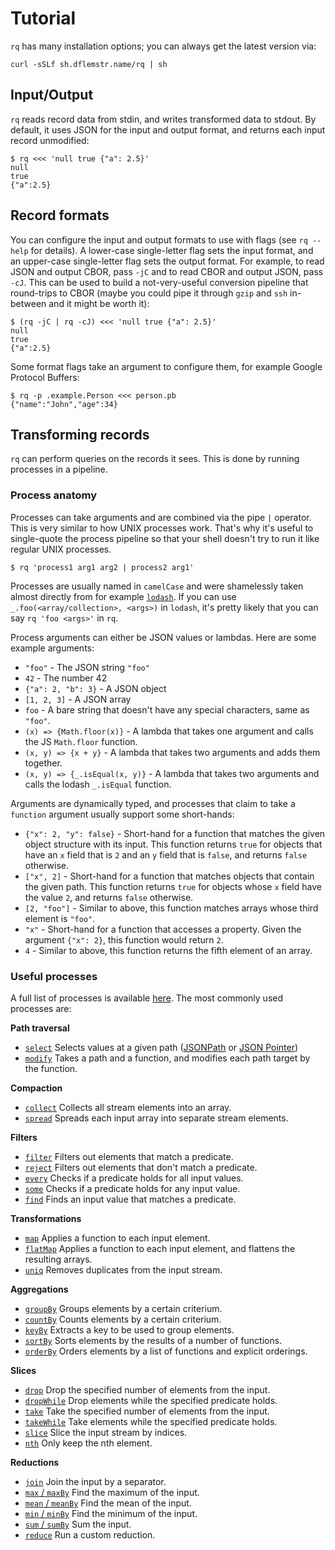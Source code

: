 # Tutorial

`rq` has many installation options; you can always get the latest
version via:

    curl -sSLf sh.dflemstr.name/rq | sh

## Input/Output

`rq` reads record data from stdin, and writes transformed data to
stdout.  By default, it uses JSON for the input and output format, and
returns each input record unmodified:

    $ rq <<< 'null true {"a": 2.5}'
    null
    true
    {"a":2.5}

## Record formats

You can configure the input and output formats to use with flags (see
`rq --help` for details).  A lower-case single-letter flag sets the
input format, and an upper-case single-letter flag sets the output
format.  For example, to read JSON and output CBOR, pass `-jC` and to
read CBOR and output JSON, pass `-cJ`.  This can be used to build a
not-very-useful conversion pipeline that round-trips to CBOR (maybe
you could pipe it through `gzip` and `ssh` in-between and it might be
worth it):

    $ (rq -jC | rq -cJ) <<< 'null true {"a": 2.5}'
    null
    true
    {"a":2.5}

Some format flags take an argument to configure them, for example
Google Protocol Buffers:

    $ rq -p .example.Person <<< person.pb
    {"name":"John","age":34}

## Transforming records

`rq` can perform queries on the records it sees.  This is done by
running processes in a pipeline.

### Process anatomy

Processes can take arguments and are combined via the pipe `|`
operator.  This is very similar to how UNIX processes work.  That's
why it's useful to single-quote the process pipeline so that your
shell doesn't try to run it like regular UNIX processes.

    $ rq 'process1 arg1 arg2 | process2 arg1'

Processes are usually named in `camelCase` and were shamelessly taken
almost directly from for example [`lodash`][lodash].  If you can use
`_.foo(<array/collection>, <args>)` in `lodash`, it's pretty likely
that you can say `rq 'foo <args>'` in `rq`.

Process arguments can either be JSON values or lambdas.  Here are some
example arguments:

  - `"foo"` - The JSON string `"foo"`
  - `42` - The number 42
  - `{"a": 2, "b": 3}` - A JSON object
  - `[1, 2, 3]` - A JSON array
  - `foo` - A bare string that doesn't have any special characters,
    same as `"foo"`.
  - `(x) => {Math.floor(x)}` - A lambda that takes one argument and
    calls the JS `Math.floor` function.
  - `(x, y) => {x + y}` - A lambda that takes two arguments and adds
    them together.
  - `(x, y) => {_.isEqual(x, y)}` - A lambda that takes two arguments
    and calls the lodash `_.isEqual` function.

Arguments are dynamically typed, and processes that claim to take a
`function` argument usually support some short-hands:

  - `{"x": 2, "y": false}` - Short-hand for a function that matches
    the given object structure with its input.  This function returns
    `true` for objects that have an `x` field that is `2` and an `y`
    field that is `false`, and returns `false` otherwise.
  - `["x", 2]` - Short-hand for a function that matches objects that
    contain the given path.  This function returns `true` for objects
    whose `x` field have the value `2`, and returns `false` otherwise.
  - `[2, "foo"]` - Similar to above, this function matches arrays
    whose third element is `"foo"`.
  - `"x"` - Short-hand for a function that accesses a property.  Given
    the argument `{"x": 2}`, this function would return `2`.
  - `4` - Similar to above, this function returns the fifth element of
    an array.

### Useful processes

A full list of processes is available
[here](http://dflemstr.github.io/rq/js/global.html).  The most
commonly used processes are:

**Path traversal**

  - [`select`](http://dflemstr.github.io/rq/js/global.html#select)
    Selects values at a given path ([JSONPath][jsonpath] or
    [JSON Pointer][jsonpointer])
  - [`modify`](http://dflemstr.github.io/rq/js/global.html#modify)
    Takes a path and a function, and modifies each path target by the
    function.

**Compaction**

  - [`collect`](http://dflemstr.github.io/rq/js/global.html#collect)
    Collects all stream elements into an array.
  - [`spread`](http://dflemstr.github.io/rq/js/global.html#spread)
    Spreads each input array into separate stream elements.

**Filters**

  - [`filter`](http://dflemstr.github.io/rq/js/global.html#filter)
    Filters out elements that match a predicate.
  - [`reject`](http://dflemstr.github.io/rq/js/global.html#reject)
    Filters out elements that don't match a predicate.
  - [`every`](http://dflemstr.github.io/rq/js/global.html#every)
    Checks if a predicate holds for all input values.
  - [`some`](http://dflemstr.github.io/rq/js/global.html#some)
    Checks if a predicate holds for any input value.
  - [`find`](http://dflemstr.github.io/rq/js/global.html#find)
    Finds an input value that matches a predicate.

**Transformations**

  - [`map`](http://dflemstr.github.io/rq/js/global.html#map)
    Applies a function to each input element.
  - [`flatMap`](http://dflemstr.github.io/rq/js/global.html#flatMap)
    Applies a function to each input element, and flattens the
    resulting arrays.
  - [`uniq`](http://dflemstr.github.io/rq/js/global.html#uniq)
    Removes duplicates from the input stream.

**Aggregations**

  - [`groupBy`](http://dflemstr.github.io/rq/js/global.html#groupBy)
    Groups elements by a certain criterium.
  - [`countBy`](http://dflemstr.github.io/rq/js/global.html#countBy)
    Counts elements by a certain criterium.
  - [`keyBy`](http://dflemstr.github.io/rq/js/global.html#keyBy)
    Extracts a key to be used to group elements.
  - [`sortBy`](http://dflemstr.github.io/rq/js/global.html#sortBy)
    Sorts elements by the results of a number of functions.
  - [`orderBy`](http://dflemstr.github.io/rq/js/global.html#orderBy)
    Orders elements by a list of functions and explicit orderings.

**Slices**

  - [`drop`](http://dflemstr.github.io/rq/js/global.html#drop)
    Drop the specified number of elements from the input.
  - [`dropWhile`](http://dflemstr.github.io/rq/js/global.html#dropWhile)
    Drop elements while the specified predicate holds.
  - [`take`](http://dflemstr.github.io/rq/js/global.html#take)
    Take the specified number of elements from the input.
  - [`takeWhile`](http://dflemstr.github.io/rq/js/global.html#takeWhile)
    Take elements while the specified predicate holds.
  - [`slice`](http://dflemstr.github.io/rq/js/global.html#slice)
    Slice the input stream by indices.
  - [`nth`](http://dflemstr.github.io/rq/js/global.html#nth)
    Only keep the nth element.

**Reductions**

  - [`join`](http://dflemstr.github.io/rq/js/global.html#join)
    Join the input by a separator.
  - [`max` / `maxBy`](http://dflemstr.github.io/rq/js/global.html#max)
    Find the maximum of the input.
  - [`mean` / `meanBy`](http://dflemstr.github.io/rq/js/global.html#mean)
    Find the mean of the input.
  - [`min` / `minBy`](http://dflemstr.github.io/rq/js/global.html#min)
    Find the minimum of the input.
  - [`sum` / `sumBy`](http://dflemstr.github.io/rq/js/global.html#sum)
    Sum the input.
  - [`reduce`](http://dflemstr.github.io/rq/js/global.html#reduce)
    Run a custom reduction.

[lodash]: https://lodash.com/
[jsonpath]: http://goessner.net/articles/JsonPath/
[jsonpointer]: https://tools.ietf.org/html/rfc6901
